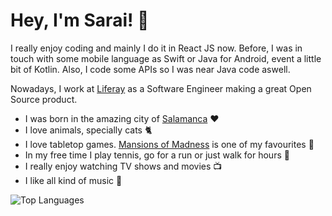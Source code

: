 # Hey, I'm Sarai! 👋

I really enjoy coding and mainly I do it in React JS now. Before, I was in touch with some mobile language as Swift or Java for Android, event a little bit of Kotlin. Also, I code some APIs so I was near Java code aswell.

Nowadays, I work at [Liferay](http://liferay.com/) as a Software Engineer making a great Open Source product.

- I was born in the amazing city of [Salamanca](https://goo.gl/maps/pR7Doopm4V8m7qWH7) ❤️
- I love animals, specially cats 🐈
- I love tabletop games. [Mansions of Madness](https://boardgamegeek.com/boardgame/205059/mansions-madness-second-edition) is one of my favourites 🎲
- In my free time I play tennis, go for a run or just walk for hours 🎾
- I really enjoy watching TV shows and movies 📺
- I like all kind of music 🎵

![Top Languages](https://github-readme-stats.vercel.app/api/top-langs/?username=dgarciasarai&layout=compact&langs_count=10)
